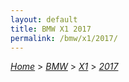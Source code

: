 ```yaml
---
layout: default
title: BMW X1 2017
permalink: /bmw/x1/2017/
---
```

[*Home*](/) > [*BMW*](/bmw/) > [*X1*](/bmw/x1/) > [*2017*](/bmw/x1/2017/)

